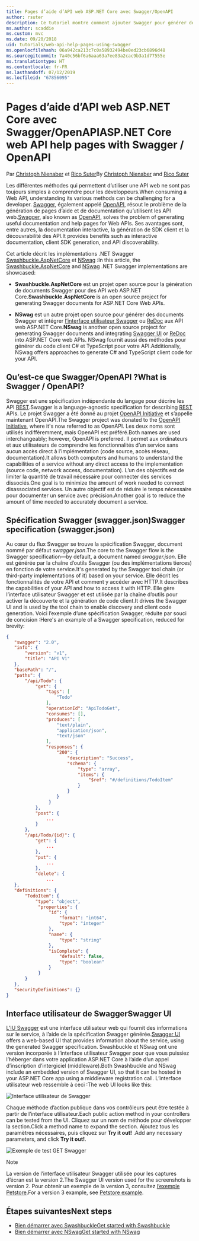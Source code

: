 ```yaml
---
title: Pages d’aide d’API web ASP.NET Core avec Swagger/OpenAPI
author: rsuter
description: Ce tutoriel montre comment ajouter Swagger pour générer des pages d’aide et de documentation pour une application d’API web.
ms.author: scaddie
ms.custom: mvc
ms.date: 09/20/2018
uid: tutorials/web-api-help-pages-using-swagger
ms.openlocfilehash: 06a942ca213c7c0a58932494be0ed23cb6896d48
ms.sourcegitcommit: 7a40c56bf6a6aaa63a7ee83a2cac9b3a1d77555e
ms.translationtype: HT
ms.contentlocale: fr-FR
ms.lasthandoff: 07/12/2019
ms.locfileid: "67856095"
---
```

# <a name="aspnet-core-web-api-help-pages-with-swagger--openapi"></a><span data-ttu-id="a7444-103">Pages d’aide d’API web ASP.NET Core avec Swagger/OpenAPI</span><span class="sxs-lookup"><span data-stu-id="a7444-103">ASP.NET Core web API help pages with Swagger / OpenAPI</span></span>

<span data-ttu-id="a7444-104">Par [Christoph Nienaber](https://twitter.com/zuckerthoben) et [Rico Suter](https://blog.rsuter.com/)</span><span class="sxs-lookup"><span data-stu-id="a7444-104">By [Christoph Nienaber](https://twitter.com/zuckerthoben) and [Rico Suter](https://blog.rsuter.com/)</span></span>

<span data-ttu-id="a7444-105">Les différentes méthodes qui permettent d’utiliser une API web ne sont pas toujours simples à comprendre pour les développeurs.</span><span class="sxs-lookup"><span data-stu-id="a7444-105">When consuming a Web API, understanding its various methods can be challenging for a developer.</span></span> <span data-ttu-id="a7444-106">[Swagger](https://swagger.io/), également appelé [OpenAPI](https://www.openapis.org/), résout le problème de la génération de pages d’aide et de documentation qu’utilisent les API web.</span><span class="sxs-lookup"><span data-stu-id="a7444-106">[Swagger](https://swagger.io/), also known as [OpenAPI](https://www.openapis.org/), solves the problem of generating useful documentation and help pages for Web APIs.</span></span> <span data-ttu-id="a7444-107">Ses avantages sont, entre autres, la documentation interactive, la génération de SDK client et la découvrabilité des API.</span><span class="sxs-lookup"><span data-stu-id="a7444-107">It provides benefits such as interactive documentation, client SDK generation, and API discoverability.</span></span>

<span data-ttu-id="a7444-108">Cet article décrit les implémentations .NET Swagger [Swashbuckle.AspNetCore](https://github.com/domaindrivendev/Swashbuckle.AspNetCore) et [NSwag](https://github.com/RicoSuter/NSwag) :</span><span class="sxs-lookup"><span data-stu-id="a7444-108">In this article, the [Swashbuckle.AspNetCore](https://github.com/domaindrivendev/Swashbuckle.AspNetCore) and [NSwag](https://github.com/RicoSuter/NSwag) .NET Swagger implementations are showcased:</span></span>

* <span data-ttu-id="a7444-109">**Swashbuckle.AspNetCore** est un projet open source pour la génération de documents Swagger pour des API web ASP.NET Core.</span><span class="sxs-lookup"><span data-stu-id="a7444-109">**Swashbuckle.AspNetCore** is an open source project for generating Swagger documents for ASP.NET Core Web APIs.</span></span>

* <span data-ttu-id="a7444-110">**NSwag** est un autre projet open source pour générer des documents Swagger et intégrer [l’interface utilisateur Swagger](https://swagger.io/swagger-ui/) ou [ReDoc](https://github.com/Rebilly/ReDoc) aux API web ASP.NET Core.</span><span class="sxs-lookup"><span data-stu-id="a7444-110">**NSwag** is another open source project for generating Swagger documents and integrating [Swagger UI](https://swagger.io/swagger-ui/) or [ReDoc](https://github.com/Rebilly/ReDoc) into ASP.NET Core web APIs.</span></span> <span data-ttu-id="a7444-111">NSwag fournit aussi des méthodes pour générer du code client C# et TypeScript pour votre API.</span><span class="sxs-lookup"><span data-stu-id="a7444-111">Additionally, NSwag offers approaches to generate C# and TypeScript client code for your API.</span></span>

## <a name="what-is-swagger--openapi"></a><span data-ttu-id="a7444-112">Qu’est-ce que Swagger/OpenAPI ?</span><span class="sxs-lookup"><span data-stu-id="a7444-112">What is Swagger / OpenAPI?</span></span>

<span data-ttu-id="a7444-113">Swagger est une spécification indépendante du langage pour décrire les API [REST](https://en.wikipedia.org/wiki/Representational_state_transfer).</span><span class="sxs-lookup"><span data-stu-id="a7444-113">Swagger is a language-agnostic specification for describing [REST](https://en.wikipedia.org/wiki/Representational_state_transfer) APIs.</span></span> <span data-ttu-id="a7444-114">Le projet Swagger a été donné au projet [OpenAPI Initiative](https://www.openapis.org/) et s’appelle maintenant OpenAPI.</span><span class="sxs-lookup"><span data-stu-id="a7444-114">The Swagger project was donated to the [OpenAPI Initiative](https://www.openapis.org/), where it's now referred to as OpenAPI.</span></span> <span data-ttu-id="a7444-115">Les deux noms sont utilisés indifféremment, mais OpenAPI est préféré.</span><span class="sxs-lookup"><span data-stu-id="a7444-115">Both names are used interchangeably; however, OpenAPI is preferred.</span></span> <span data-ttu-id="a7444-116">Il permet aux ordinateurs et aux utilisateurs de comprendre les fonctionnalités d’un service sans aucun accès direct à l’implémentation (code source, accès réseau, documentation).</span><span class="sxs-lookup"><span data-stu-id="a7444-116">It allows both computers and humans to understand the capabilities of a service without any direct access to the implementation (source code, network access, documentation).</span></span> <span data-ttu-id="a7444-117">L’un des objectifs est de limiter la quantité de travail nécessaire pour connecter des services dissociés.</span><span class="sxs-lookup"><span data-stu-id="a7444-117">One goal is to minimize the amount of work needed to connect disassociated services.</span></span> <span data-ttu-id="a7444-118">Un autre objectif est de réduire le temps nécessaire pour documenter un service avec précision.</span><span class="sxs-lookup"><span data-stu-id="a7444-118">Another goal is to reduce the amount of time needed to accurately document a service.</span></span>

## <a name="swagger-specification-swaggerjson"></a><span data-ttu-id="a7444-119">Spécification Swagger (swagger.json)</span><span class="sxs-lookup"><span data-stu-id="a7444-119">Swagger specification (swagger.json)</span></span>

<span data-ttu-id="a7444-120">Au cœur du flux Swagger se trouve la spécification Swagger, document nommé par défaut *swagger.json*.</span><span class="sxs-lookup"><span data-stu-id="a7444-120">The core to the Swagger flow is the Swagger specification&mdash;by default, a document named *swagger.json*.</span></span> <span data-ttu-id="a7444-121">Elle est générée par la chaîne d’outils Swagger (ou des implémentations tierces) en fonction de votre service.</span><span class="sxs-lookup"><span data-stu-id="a7444-121">It's generated by the Swagger tool chain (or third-party implementations of it) based on your service.</span></span> <span data-ttu-id="a7444-122">Elle décrit les fonctionnalités de votre API et comment y accéder avec HTTP.</span><span class="sxs-lookup"><span data-stu-id="a7444-122">It describes the capabilities of your API and how to access it with HTTP.</span></span> <span data-ttu-id="a7444-123">Elle gère l’interface utilisateur Swagger et est utilisée par la chaîne d’outils pour activer la découverte et la génération de code client.</span><span class="sxs-lookup"><span data-stu-id="a7444-123">It drives the Swagger UI and is used by the tool chain to enable discovery and client code generation.</span></span> <span data-ttu-id="a7444-124">Voici l’exemple d’une spécification Swagger, réduite par souci de concision :</span><span class="sxs-lookup"><span data-stu-id="a7444-124">Here's an example of a Swagger specification, reduced for brevity:</span></span>

```json
{
   "swagger": "2.0",
   "info": {
       "version": "v1",
       "title": "API V1"
   },
   "basePath": "/",
   "paths": {
       "/api/Todo": {
           "get": {
               "tags": [
                   "Todo"
               ],
               "operationId": "ApiTodoGet",
               "consumes": [],
               "produces": [
                   "text/plain",
                   "application/json",
                   "text/json"
               ],
               "responses": {
                   "200": {
                       "description": "Success",
                       "schema": {
                           "type": "array",
                           "items": {
                               "$ref": "#/definitions/TodoItem"
                           }
                       }
                   }
                }
           },
           "post": {
               ...
           }
       },
       "/api/Todo/{id}": {
           "get": {
               ...
           },
           "put": {
               ...
           },
           "delete": {
               ...
   },
   "definitions": {
       "TodoItem": {
           "type": "object",
            "properties": {
                "id": {
                    "format": "int64",
                    "type": "integer"
                },
                "name": {
                    "type": "string"
                },
                "isComplete": {
                    "default": false,
                    "type": "boolean"
                }
            }
       }
   },
   "securityDefinitions": {}
}
```

## <a name="swagger-ui"></a><span data-ttu-id="a7444-125">Interface utilisateur de Swagger</span><span class="sxs-lookup"><span data-stu-id="a7444-125">Swagger UI</span></span>

<span data-ttu-id="a7444-126">[L’IU Swagger](https://swagger.io/swagger-ui/) est une interface utilisateur web qui fournit des informations sur le service, à l’aide de la spécification Swagger générée.</span><span class="sxs-lookup"><span data-stu-id="a7444-126">[Swagger UI](https://swagger.io/swagger-ui/) offers a web-based UI that provides information about the service, using the generated Swagger specification.</span></span> <span data-ttu-id="a7444-127">Swashbuckle et NSwag ont une version incorporée à l’interface utilisateur Swagger pour que vous puissiez l’héberger dans votre application ASP.NET Core à l’aide d’un appel d’inscription d’intergiciel (middleware).</span><span class="sxs-lookup"><span data-stu-id="a7444-127">Both Swashbuckle and NSwag include an embedded version of Swagger UI, so that it can be hosted in your ASP.NET Core app using a middleware registration call.</span></span> <span data-ttu-id="a7444-128">L’interface utilisateur web ressemble à ceci :</span><span class="sxs-lookup"><span data-stu-id="a7444-128">The web UI looks like this:</span></span>

![Interface utilisateur de Swagger](web-api-help-pages-using-swagger/_static/swagger-ui.png)

<span data-ttu-id="a7444-130">Chaque méthode d’action publique dans vos contrôleurs peut être testée à partir de l’interface utilisateur.</span><span class="sxs-lookup"><span data-stu-id="a7444-130">Each public action method in your controllers can be tested from the UI.</span></span> <span data-ttu-id="a7444-131">Cliquez sur un nom de méthode pour développer la section.</span><span class="sxs-lookup"><span data-stu-id="a7444-131">Click a method name to expand the section.</span></span> <span data-ttu-id="a7444-132">Ajoutez tous les paramètres nécessaires, puis cliquez sur **Try it out!** .</span><span class="sxs-lookup"><span data-stu-id="a7444-132">Add any necessary parameters, and click **Try it out!**.</span></span>

![Exemple de test GET Swagger](web-api-help-pages-using-swagger/_static/get-try-it-out.png)

> [!NOTE]
> <span data-ttu-id="a7444-134">La version de l’interface utilisateur Swagger utilisée pour les captures d’écran est la version 2.</span><span class="sxs-lookup"><span data-stu-id="a7444-134">The Swagger UI version used for the screenshots is version 2.</span></span> <span data-ttu-id="a7444-135">Pour obtenir un exemple de la version 3, consultez [l’exemple Petstore](https://petstore.swagger.io/).</span><span class="sxs-lookup"><span data-stu-id="a7444-135">For a version 3 example, see [Petstore example](https://petstore.swagger.io/).</span></span>

## <a name="next-steps"></a><span data-ttu-id="a7444-136">Étapes suivantes</span><span class="sxs-lookup"><span data-stu-id="a7444-136">Next steps</span></span>

* [<span data-ttu-id="a7444-137">Bien démarrer avec Swashbuckle</span><span class="sxs-lookup"><span data-stu-id="a7444-137">Get started with Swashbuckle</span></span>](xref:tutorials/get-started-with-swashbuckle)
* [<span data-ttu-id="a7444-138">Bien démarrer avec NSwag</span><span class="sxs-lookup"><span data-stu-id="a7444-138">Get started with NSwag</span></span>](xref:tutorials/get-started-with-nswag)

